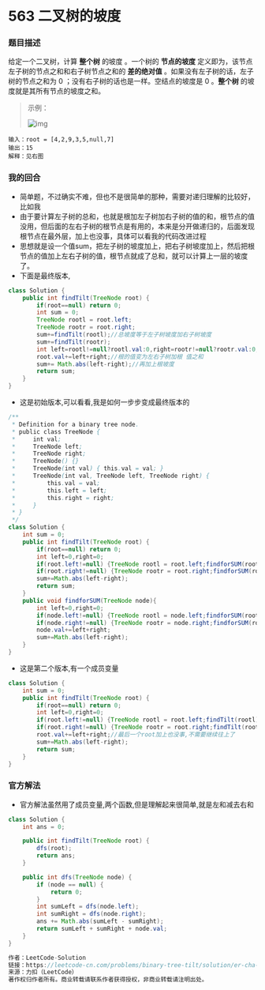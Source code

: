 # 563 二叉树的坡度

### 题目描述

给定一个二叉树，计算 **整个树** 的坡度 。一个树的 **节点的坡度** 定义即为，该节点左子树的节点之和和右子树节点之和的 **差的绝对值** 。如果没有左子树的话，左子树的节点之和为 0 ；没有右子树的话也是一样。空结点的坡度是 0 。**整个树** 的坡度就是其所有节点的坡度之和。

> 示例：
>
> ![img](https://assets.leetcode.com/uploads/2020/10/20/tilt2.jpg)

```
输入：root = [4,2,9,3,5,null,7]
输出：15
解释：见右图
```

### 我的回合

- 简单题，不过确实不难，但也不是很简单的那种，需要对递归理解的比较好，比如我
- 由于要计算左子树的总和，也就是根加左子树加右子树的值的和，根节点的值没用，但后面的左右子树的根节点是有用的，本来是分开做递归的，后面发现根节点在最外层，加上也没事，具体可以看我的代码改进过程
- 思想就是设一个值sum，把左子树的坡度加上，把右子树坡度加上，然后把根节点的值加上左右子树的值，根节点就成了总和，就可以计算上一层的坡度了。
- 下面是最终版本,

```java
class Solution {
    public int findTilt(TreeNode root) {
        if(root==null) return 0;
        int sum = 0;
        TreeNode rootl = root.left;
        TreeNode rootr = root.right;
        sum+=findTilt(rootl);//总坡度等于左子树坡度加右子树坡度
        sum+=findTilt(rootr);
        int left=rootl!=null?rootl.val:0,right=rootr!=null?rootr.val:0;
        root.val+=left+right;//根的值变为左右子树加根 值之和
        sum+= Math.abs(left-right);//再加上根坡度
        return sum;
    }
}
```

- 这是初始版本,可以看看,我是如何一步步变成最终版本的

```java
/**
 * Definition for a binary tree node.
 * public class TreeNode {
 *     int val;
 *     TreeNode left;
 *     TreeNode right;
 *     TreeNode() {}
 *     TreeNode(int val) { this.val = val; }
 *     TreeNode(int val, TreeNode left, TreeNode right) {
 *         this.val = val;
 *         this.left = left;
 *         this.right = right;
 *     }
 * }
 */
class Solution {
    int sum = 0;
    public int findTilt(TreeNode root) {
        if(root==null) return 0;
        int left=0,right=0;
        if(root.left!=null) {TreeNode rootl = root.left;findforSUM(rootl);left=rootl.val;}
        if(root.right!=null) {TreeNode rootr = root.right;findforSUM(rootr);right=rootr.val;}
        sum+=Math.abs(left-right);
        return sum;
    }
    public void findforSUM(TreeNode node){
        int left=0,right=0;
        if(node.left!=null) {TreeNode rootl = node.left;findforSUM(rootl);left=rootl.val;}
        if(node.right!=null) {TreeNode rootr = node.right;findforSUM(rootr);right=rootr.val;}
        node.val+=left+right;
        sum+=Math.abs(left-right);
    }
}
```

- 这是第二个版本,有一个成员变量

```java
class Solution {
    int sum = 0;
    public int findTilt(TreeNode root) {
        if(root==null) return 0;
        int left=0,right=0;
        if(root.left!=null) {TreeNode rootl = root.left;findTilt(rootl);left=rootl.val;}
        if(root.right!=null) {TreeNode rootr = root.right;findTilt(rootr);right=rootr.val;}
        root.val+=left+right;//最后一个root加上也没事,不需要继续往上了
        sum+=Math.abs(left-right);
        return sum;
    }
}
```

### 官方解法

- 官方解法虽然用了成员变量,两个函数,但是理解起来很简单,就是左和减去右和

```java
class Solution {
    int ans = 0;

    public int findTilt(TreeNode root) {
        dfs(root);
        return ans;
    }

    public int dfs(TreeNode node) {
        if (node == null) {
            return 0;
        }
        int sumLeft = dfs(node.left);
        int sumRight = dfs(node.right);
        ans += Math.abs(sumLeft - sumRight);
        return sumLeft + sumRight + node.val;
    }
}

作者：LeetCode-Solution
链接：https://leetcode-cn.com/problems/binary-tree-tilt/solution/er-cha-shu-de-po-du-by-leetcode-solution-7rha/
来源：力扣（LeetCode）
著作权归作者所有。商业转载请联系作者获得授权，非商业转载请注明出处。
```


